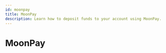 ```yaml
---
id: moonpay
title: MoonPay
description: Learn how to deposit funds to your account using MoonPay.
---
```


# MoonPay